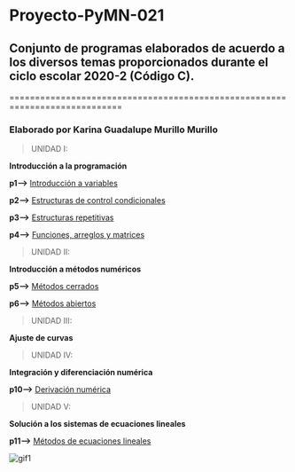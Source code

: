 # Proyecto-PyMN-021
## Conjunto de programas elaborados de acuerdo a los diversos temas proporcionados durante el ciclo escolar 2020-2 (Código C).
============================================================================
### Elaborado por Karina Guadalupe Murillo Murillo

>UNIDAD I: 

**Introducción a la programación**

**p1-->** [Introducción a variables](https://github.com/KarinaGp27/Proyecto-PyMN-021/commit/e1cde54f1e7c2eaba5f49ca40ffaea889744896b)

**p2-->** [Estructuras de control condicionales](https://github.com/KarinaGp27/Proyecto-PyMN-021/commit/98d6eeda8fdf5a510cf16d6c9b54b4fcf2549ea2)

**p3-->** [Estructuras repetitivas](https://github.com/KarinaGp27/Proyecto-PyMN-021/commit/7f8b7c729774895ef898e72d4cbb86e3d677a708)

**p4-->** [Funciones, arreglos y matrices](https://github.com/KarinaGp27/Proyecto-PyMN-021/commit/2486ed30b75c6c163228752b7b3de7d1d6ee6fce)

>UNIDAD II:

**Introducción a métodos numéricos** 

**p5-->** [Métodos cerrados](https://github.com/KarinaGp27/Proyecto-PyMN-021/commit/f8cb3c82d4a4d0d9db4e9cc2647a9ad09736304b)

**p6-->** [Métodos abiertos](https://github.com/KarinaGp27/Proyecto-PyMN-021/commit/d76c56478cab8ba0ed1778a752ced11b46b14027)

>UNIDAD III:

**Ajuste de curvas**

>UNIDAD IV:

**Integración y diferenciación numérica**

**p10-->** [Derivación numérica](https://github.com/KarinaGp27/Proyecto-PyMN-021/commit/b3027e69039875d2f3279c42f53a46e8cb85b108)

>UNIDAD V: 

**Solución a los sistemas de ecuaciones lineales**

**p11-->** [Métodos de ecuaciones lineales](https://github.com/KarinaGp27/Proyecto-PyMN-021/commit/5938cafad1edbf19f223a42fc164d1f11683a51a)

![gif1](https://user-images.githubusercontent.com/75811477/102272182-38fd1b80-3ed5-11eb-9ae8-93d8a903e33e.gif)





















